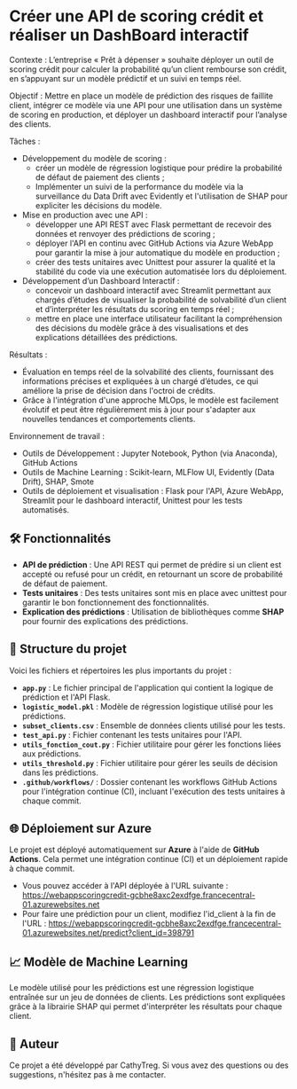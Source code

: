 # Créer une API de scoring crédit et réaliser un DashBoard interactif

Contexte : L’entreprise « Prêt à dépenser » souhaite déployer un outil de scoring crédit pour calculer la probabilité qu’un client rembourse son crédit, en s’appuyant sur un modèle prédictif et un suivi en temps réel.

Objectif : Mettre en place un modèle de prédiction des risques de faillite client, intégrer ce modèle via une API pour une utilisation dans un système de scoring en production, et déployer un dashboard interactif pour l’analyse des clients.

Tâches :
-	Développement du modèle de scoring :
    - créer un modèle de régression logistique pour prédire la probabilité de défaut de paiement des clients ;
    - Implémenter un suivi de la performance du modèle via la surveillance du Data Drift avec Evidently et l'utilisation de SHAP pour expliciter les décisions du modèle.
-	Mise en production avec une API :
    - développer une API REST avec Flask permettant de recevoir des données et renvoyer des prédictions de scoring ;
    - déployer l'API en continu avec GitHub Actions via Azure WebApp pour garantir la mise à jour automatique du modèle en production ;
    -	créer des tests unitaires avec Unittest pour assurer la qualité et la stabilité du code via une exécution automatisée lors du déploiement.
-	Développement d’un Dashboard Interactif :
    - concevoir un dashboard interactif avec Streamlit permettant aux chargés d’études de visualiser la probabilité de solvabilité d’un client et d’interpréter les résultats du scoring en temps réel ;
    - mettre en place une interface utilisateur facilitant la compréhension des décisions du modèle grâce à des visualisations et des explications détaillées des prédictions.

Résultats : 
-	Évaluation en temps réel de la solvabilité des clients, fournissant des informations précises et expliquées à un chargé d’études, ce qui améliore la prise de décision dans l'octroi de crédits.
-	Grâce à l'intégration d'une approche MLOps, le modèle est facilement évolutif et peut être régulièrement mis à jour pour s'adapter aux nouvelles tendances et comportements clients.

Environnement de travail :
-	Outils de Développement : Jupyter Notebook, Python (via Anaconda), GitHub Actions
-	Outils de Machine Learning : Scikit-learn, MLFlow UI, Evidently (Data Drift), SHAP, Smote
-	Outils de déploiement et visualisation : Flask pour l'API, Azure WebApp, Streamlit pour le dashboard interactif, Unittest pour les tests automatisés.


## 🛠️ Fonctionnalités

- **API de prédiction** : Une API REST qui permet de prédire si un client est accepté ou refusé pour un crédit, en retournant un score de probabilité de défaut de paiement.
- **Tests unitaires** : Des tests unitaires sont mis en place avec unittest pour garantir le bon fonctionnement des fonctionnalités.
- **Explication des prédictions** : Utilisation de bibliothèques comme **SHAP** pour fournir des explications des prédictions.

## 📁 Structure du projet

Voici les fichiers et répertoires les plus importants du projet :

- **`app.py`** : Le fichier principal de l'application qui contient la logique de prédiction et l'API Flask.
- **`logistic_model.pkl`** : Modèle de régression logistique utilisé pour les prédictions.
- **`subset_clients.csv`** : Ensemble de données clients utilisé pour les tests.
- **`test_api.py`** : Fichier contenant les tests unitaires pour l'API.
- **`utils_fonction_cout.py`** : Fichier utilitaire pour gérer les fonctions liées aux prédictions.
- **`utils_threshold.py`** : Fichier utilitaire pour gérer les seuils de décision dans les prédictions.
- **`.github/workflows/`** : Dossier contenant les workflows GitHub Actions pour l'intégration continue (CI), incluant l'exécution des tests unitaires à chaque commit.

## 🌐 Déploiement sur Azure

Le projet est déployé automatiquement sur **Azure** à l'aide de **GitHub Actions**. Cela permet une intégration continue (CI) et un déploiement rapide à chaque commit.

- Vous pouvez accéder à l'API déployée à l'URL suivante : https://webappscoringcredit-gcbhe8axc2exdfge.francecentral-01.azurewebsites.net
- Pour faire une prédiction pour un client, modifiez l'id_client à la fin de l'URL : https://webappscoringcredit-gcbhe8axc2exdfge.francecentral-01.azurewebsites.net/predict?client_id=398791

## 📈 Modèle de Machine Learning

Le modèle utilisé pour les prédictions est une régression logistique entraînée sur un jeu de données de clients. Les prédictions sont expliquées grâce à la librairie SHAP qui permet d'interpréter les résultats pour chaque client.

## 📝 Auteur
Ce projet a été développé par CathyTreg. Si vous avez des questions ou des suggestions, n'hésitez pas à me contacter.
